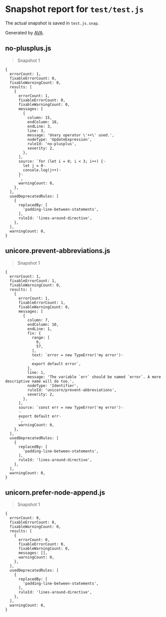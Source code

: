 # Snapshot report for `test/test.js`

The actual snapshot is saved in `test.js.snap`.

Generated by [AVA](https://ava.li).

## no-plusplus.js

> Snapshot 1

    {
      errorCount: 1,
      fixableErrorCount: 0,
      fixableWarningCount: 0,
      results: [
        {
          errorCount: 1,
          fixableErrorCount: 0,
          fixableWarningCount: 0,
          messages: [
            {
              column: 15,
              endColumn: 18,
              endLine: 3,
              line: 3,
              message: 'Unary operator \'++\' used.',
              nodeType: 'UpdateExpression',
              ruleId: 'no-plusplus',
              severity: 2,
            },
          ],
          source: `for (let i = 0; i < 3; i++) {␊
            let j = 0␊
            console.log(j++)␊
          }␊
          `,
          warningCount: 0,
        },
      ],
      usedDeprecatedRules: [
        {
          replacedBy: [
            'padding-line-between-statements',
          ],
          ruleId: 'lines-around-directive',
        },
      ],
      warningCount: 0,
    }

## unicore.prevent-abbreviations.js

> Snapshot 1

    {
      errorCount: 1,
      fixableErrorCount: 1,
      fixableWarningCount: 0,
      results: [
        {
          errorCount: 1,
          fixableErrorCount: 1,
          fixableWarningCount: 0,
          messages: [
            {
              column: 7,
              endColumn: 10,
              endLine: 1,
              fix: {
                range: [
                  6,
                  57,
                ],
                text: `error = new TypeError('my error')␊
                ␊
                export default error`,
              },
              line: 1,
              message: 'The variable `err` should be named `error`. A more descriptive name will do too.',
              nodeType: 'Identifier',
              ruleId: 'unicorn/prevent-abbreviations',
              severity: 2,
            },
          ],
          source: `const err = new TypeError('my error')␊
          ␊
          export default err␊
          `,
          warningCount: 0,
        },
      ],
      usedDeprecatedRules: [
        {
          replacedBy: [
            'padding-line-between-statements',
          ],
          ruleId: 'lines-around-directive',
        },
      ],
      warningCount: 0,
    }

## unicorn.prefer-node-append.js

> Snapshot 1

    {
      errorCount: 0,
      fixableErrorCount: 0,
      fixableWarningCount: 0,
      results: [
        {
          errorCount: 0,
          fixableErrorCount: 0,
          fixableWarningCount: 0,
          messages: [],
          warningCount: 0,
        },
      ],
      usedDeprecatedRules: [
        {
          replacedBy: [
            'padding-line-between-statements',
          ],
          ruleId: 'lines-around-directive',
        },
      ],
      warningCount: 0,
    }
